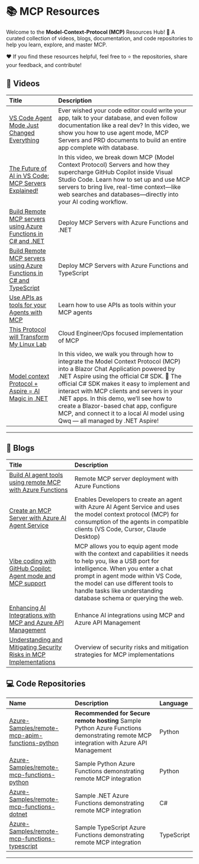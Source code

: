 # 📚 MCP Resources

Welcome to the **Model‑Context‑Protocol (MCP)** Resources Hub! 🎉
A curated collection of videos, blogs, documentation, and code repositories to help you learn, explore, and master MCP.

❤️ If you find these resources helpful, feel free to ⭐ the repositories, share your feedback, and contribute!

## 🎥 Videos

| Title | Description |
| :--- | :--- |
| [VS Code Agent Mode Just Changed Everything](https://youtu.be/dutyOc_cAEU?t=19) | Ever wished your code editor could write your app, talk to your database, and even follow documentation like a real dev? In this video, we show you how to use agent mode, MCP Servers and PRD documents to build an entire app complete with database.|
| [The Future of AI in VS Code: MCP Servers Explained!](https://www.youtube.com/watch?v=Wp0p7iKH6ho) | In this video, we break down MCP (Model Context Protocol) Servers and how they supercharge GitHub Copilot inside Visual Studio Code. Learn how to set up and use MCP servers to bring live, real-time context—like web searches and databases—directly into your AI coding workflow. |
| [Build Remote MCP servers using Azure Functions in C# and .NET](https://www.youtube.com/results?search_query=Build+Remote+MCP+servers+using+Azure+Functions+in+C%23+and+.NET) | Deploy MCP Servers with Azure Functions and .NET |
| [Build Remote MCP servers using Azure Functions in C# and TypeScript](https://www.youtube.com/results?search_query=Build+Remote+MCP+servers+using+Azure+Functions+in+C%23+and+TypeScript) | Deploy MCP Servers with Azure Functions and TypeScript |
| [Use APIs as tools for your Agents with MCP](https://www.youtube.com/watch?v=Xf5xxhT9ySs) | Learn how to use APIs as tools within your MCP agents |
| [This Protocol will Transform My Linux Lab](https://www.youtube.com/results?search_query=This+Protocol+will+Transform+My+Linux+Lab) | Cloud Engineer/Ops focused implementation of MCP |
| [Model context Protocol + Aspire = AI Magic in .NET](https://www.youtube.com/watch?v=2holzbob1_I&t=138s) | In this video, we walk you through how to integrate the Model Context Protocol (MCP) into a Blazor Chat Application powered by .NET Aspire using the official C# SDK. 🚀 The official C# SDK makes it easy to implement and interact with MCP clients and servers in your .NET apps. In this demo, we’ll see how to create a Blazor-based chat app, configure MCP, and connect it to a local AI model using Qwq — all managed by .NET Aspire! |
---

## 📝 Blogs

| Title | Description |
| :--- | :--- |
| [Build AI agent tools using remote MCP with Azure Functions](https://techcommunity.microsoft.com/blog/appsonazureblog/build-ai-agent-tools-using-remote-mcp-with-azure-functions/4401059) | Remote MCP server deployment with Azure Functions |
| [Create an MCP Server with Azure AI Agent Service](https://devblogs.microsoft.com/foundry/integrating-azure-ai-agents-mcp-typescript/) | Enables Developers to create an agent with Azure AI Agent Service and uses the model context protocol (MCP) for consumption of the agents in compatible clients (VS Code, Cursor, Claude Desktop) |
| [Vibe coding with GitHub Copilot: Agent mode and MCP support](https://github.blog/news-insights/product-news/github-copilot-agent-mode-activated/) | MCP allows you to equip agent mode with the context and capabilities it needs to help you, like a USB port for intelligence. When you enter a chat prompt in agent mode within VS Code, the model can use different tools to handle tasks like understanding database schema or querying the web. |
| [Enhancing AI Integrations with MCP and Azure API Management](https://techcommunity.microsoft.com/blog/IntegrationsonAzureBlog/enhancing-ai-integrations-with-mcp-and-azure-api-management/4406699) | Enhance AI integrations using MCP and Azure API Management |
| [Understanding and Mitigating Security Risks in MCP Implementations](https://techcommunity.microsoft.com/blog/microsoft-security-blog/understanding-and-mitigating-security-risks-in-mcp-implementations/4404667) | Overview of security risks and mitigation strategies for MCP implementations |

## 💻 Code Repositories

| Name | Description | Language |
| :--- | :--- | :--- |
| [Azure-Samples/remote-mcp-apim-functions-python](https://github.com/Azure-Samples/remote-mcp-apim-functions-python) | **Recommended for Secure remote hosting** Sample Python Azure Functions demonstrating remote MCP integration with Azure API  Management  | Python |
| [Azure-Samples/remote-mcp-functions-python](https://github.com/Azure-Samples/remote-mcp-functions-python) | Sample Python Azure Functions demonstrating remote MCP integration | Python |
| [Azure-Samples/remote-mcp-functions-dotnet](https://github.com/Azure-Samples/remote-mcp-functions-dotnet) | Sample .NET Azure Functions demonstrating remote MCP integration | C# |
| [Azure-Samples/remote-mcp-functions-typescript](https://github.com/Azure-Samples/remote-mcp-functions-typescript) | Sample TypeScript Azure Functions demonstrating remote MCP integration | TypeScript |

---



